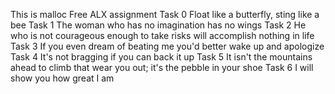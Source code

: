 This is malloc Free ALX assignment
Task 0 Float like a butterfly, sting like a bee
Task 1 The woman who has no imagination has no wings
Task 2 He who is not courageous enough to take risks will accomplish nothing in life
Task 3 If you even dream of beating me you'd better wake up and apologize
Task 4 It's not bragging if you can back it up
Task 5 It isn't the mountains ahead to climb that wear you out; it's the pebble in your shoe
Task 6 I will show you how great I am
